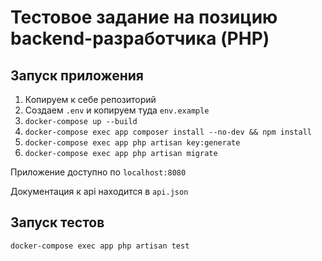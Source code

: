 # Тестовое задание на позицию backend-разработчика (PHP)

## Запуск приложения

1. Копируем к себе репозиторий
2. Создаем ```.env``` и копируем туда ```env.example```
3. ``docker-compose up --build``
4. ``docker-compose exec app composer install --no-dev && npm install``
5. ``docker-compose exec app php artisan key:generate``
6. ``docker-compose exec app php artisan migrate``

Приложение доступно по `localhost:8080`

Документация к api находится в ```api.json```

## Запуск тестов

``docker-compose exec app php artisan test``

